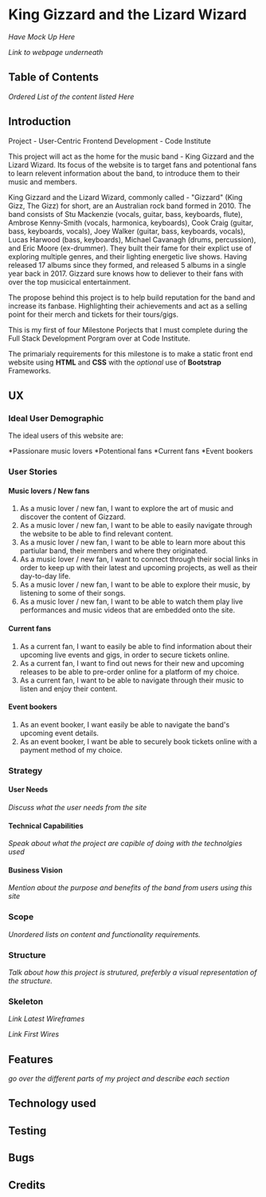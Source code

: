 # King Gizzard and the Lizard Wizard

_Have Mock Up Here_

_Link to webpage underneath_

## Table of Contents

_Ordered List of the content listed Here_

## Introduction

Project - User-Centric Frontend Development - Code Institute

This project will act as the home for the music band - King Gizzard and the Lizard Wizard. Its focus of the website is to target fans and potentional fans to learn relevent information about the band, to introduce them to their music and members.

King Gizzard and the Lizard Wizard, commonly called - "Gizzard" (King Gizz, The Gizz) for short, are an Australian rock band formed in 2010. The band consists of Stu Mackenzie (vocals, guitar, bass, keyboards, flute), Ambrose Kenny-Smith (vocals, harmonica, keyboards), Cook Craig (guitar, bass, keyboards, vocals), Joey Walker (guitar, bass, keyboards, vocals), Lucas Harwood (bass, keyboards), Michael Cavanagh (drums, percussion), and Eric Moore (ex-drummer).
They built their fame for their explict use of exploring multiple genres, and their lighting energetic live shows. 
Having released 17 albums since they formed, and released 5 albums in a single year back in 2017. Gizzard sure knows how to deliever to their fans with over the top musicical entertainment.

The propose behind this project is to help build reputation for the band and increase its fanbase. Highlighting their achievements and act as a selling point for their merch and tickets for their tours/gigs.

This is my first of four Milestone Porjects that I must complete during the Full Stack Development Porgram over at Code Institute.

The primarialy requirements for this milestone is to make a static front end website using **HTML** and **CSS** with the _optional_ use of **Bootstrap** Frameworks.

## UX

### Ideal User Demographic

The ideal users of this website are:

*Passionare music lovers
*Potentional fans
*Current fans
*Event bookers

### User Stories

#### Music lovers / New fans

1. As a music lover / new fan, I want to explore the art of music and discover the content of Gizzard.
2. As a music lover / new fan, I want to be able to easily navigate through the website to be able to find relevant content.
3. As a music lover / new fan, I want to be able to learn more about this partiular band, their members and where they originated.
4. As a music lover / new fan, I want to connect through their social links in order to keep up with their latest and upcoming projects, as well as their day-to-day life.
5. As a music lover / new fan, I want to be able to explore their music, by listening to some of their songs.
6. As a music lover / new fan, I want to be able to watch them play live performances and music videos that are embedded onto the site.

#### Current fans

1. As a current fan, I want to easily be able to find information about their upcoming live events and gigs, in order to secure tickets online.
2. As a current fan, I want to find out news for their new and upcoming releases to be able to pre-order online for a platform of my choice.
3. As a current fan, I want to be able to navigate through their music to listen and enjoy their content.

#### Event bookers

1. As an event booker, I want easily be able to navigate the band's upcoming event details.
2. As an event booker, I want  be able to securely book tickets online with a payment method of my choice.

### Strategy

#### User Needs

_Discuss what the user needs from the site_

#### Technical Capabilities

_Speak about what the project are capible of doing with the technolgies used_

#### Business Vision

_Mention about the purpose and benefits of the band from users using this site_

### Scope

_Unordered lists on content and functionality requirements._

### Structure

_Talk about how this project is strutured, preferbly a visual representation of the structure._

### Skeleton

_Link Latest Wireframes_

_Link First Wires_

## Features

_go over the different parts of my project and describe each section_

## Technology used

## Testing

## Bugs

## Credits